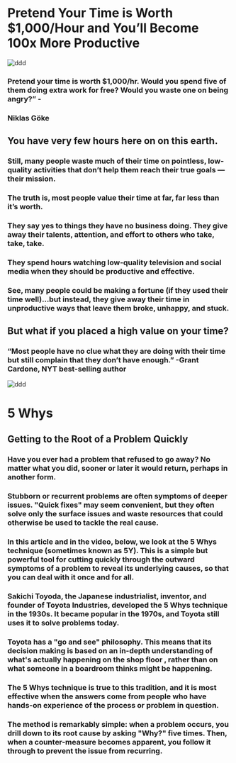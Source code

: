 # Pretend Your Time is Worth $1,000/Hour and You’ll Become 100x More Productive

![ddd](https://media.istockphoto.com/photos/office-desk-table-with-supplies-flat-lay-business-workplace-and-top-picture-id1202984470?k=6&m=1202984470&s=612x612&w=0&h=QnbLy7VtEqR_j__1QYChrtiMr0Jn76llfOyHjNjF8vY=)

### Pretend your time is worth $1,000/hr. Would you spend five of them doing extra work for free? Would you waste one on being angry?” -

### Niklas Göke

## You have very few hours here on on this earth.

### Still, many people waste much of their time on pointless, low-quality activities that don’t help them reach their true goals — their mission.

### The truth is, most people value their time at far, far less than it’s worth.

### They say yes to things they have no business doing. They give away their talents, attention, and effort to others who take, take, take.

### They spend hours watching low-quality television and social media when they should be productive and effective.

### See, many people could be making a fortune (if they used their time well)…but instead, they give away their time in unproductive ways that leave them broke, unhappy, and stuck.

## But what if you placed a high value on your time?

### “Most people have no clue what they are doing with their time but still complain that they don’t have enough.” -Grant Cardone, NYT best-selling author

![ddd](https://kanbanize.com/wp-content/uploads/website-images/kanban-resources/5-whys-example.png)

# 5 Whys

## Getting to the Root of a Problem Quickly

### Have you ever had a problem that refused to go away? No matter what you did, sooner or later it would return, perhaps in another form.

### Stubborn or recurrent problems are often symptoms of deeper issues. "Quick fixes" may seem convenient, but they often solve only the surface issues and waste resources that could otherwise be used to tackle the real cause.

### In this article and in the video, below, we look at the 5 Whys technique (sometimes known as 5Y). This is a simple but powerful tool for cutting quickly through the outward symptoms of a problem to reveal its underlying causes, so that you can deal with it once and for all.

### Sakichi Toyoda, the Japanese industrialist, inventor, and founder of Toyota Industries, developed the 5 Whys technique in the 1930s. It became popular in the 1970s, and Toyota still uses it to solve problems today.

### Toyota has a "go and see" philosophy. This means that its decision making is based on an in-depth understanding of what's actually happening on the shop floor , rather than on what someone in a boardroom thinks might be happening.

### The 5 Whys technique is true to this tradition, and it is most effective when the answers come from people who have hands-on experience of the process or problem in question.

### The method is remarkably simple: when a problem occurs, you drill down to its root cause by asking "Why?" five times. Then, when a counter-measure becomes apparent, you follow it through to prevent the issue from recurring.
